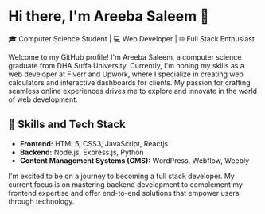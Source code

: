 # Hi there, I'm Areeba Saleem 👋

🎓 Computer Science Student | 💻 Web Developer | 🌐 Full Stack Enthusiast

Welcome to my GitHub profile! I'm Areeba Saleem, a computer science graduate from DHA Suffa University. Currently, I'm honing my skills as a web developer at Fiverr and Upwork, where I specialize in creating web calculators and interactive dashboards for clients. My passion for crafting seamless online experiences drives me to explore and innovate in the world of web development.

## 🚀 Skills and Tech Stack

- **Frontend:** HTML5, CSS3, JavaScript, Reactjs
- **Backend:** Node.js, Express.js, Python
- **Content Management Systems (CMS):** WordPress, Webflow, Weebly

I'm excited to be on a journey to becoming a full stack developer. My current focus is on mastering backend development to complement my frontend expertise and offer end-to-end solutions that empower users through technology.

